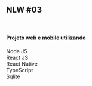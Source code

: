 ## NLW #03
<br />

#### Projeto web e mobile utilizando 
Node JS <br /> 
React JS <br /> 
React Native <br /> 
TypeScript <br />
Sqlite <br />
